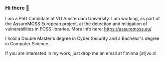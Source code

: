 ### Hi there 👋


I am a PhD Candidate at VU Amsterdam University. I am working, as part of the AssureMOSS European project, at the detection and mitigation of vulnerabilities in FOSS libraries. More info here: https://assuremoss.eu/

I hold a Double Master's degree in Cyber Security and a Bachelor's degree in Computer Science.

If you are interested in my work, just drop me an email at f.minna [at]vu.nl
